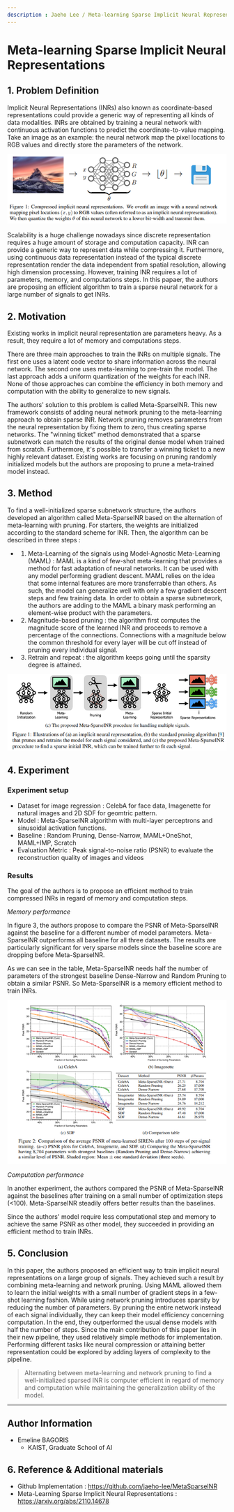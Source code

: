 ```yaml
---
description : Jaeho Lee / Meta-learning Sparse Implicit Neural Representations / NeurIPS 2021  
---
```


# **Meta-learning Sparse Implicit Neural Representations** 


## **1. Problem Definition**  

Implicit Neural Representations (INRs) also known as coordinate-based representations could provide a generic way of representing all kinds of data modalities. INRs are obtained by training a neural network with continuous activation functions to predict the coordinate-to-value mapping. Take an image as an example: the neural network map the pixel locations to RGB values and directly store the parameters of the network. 

![Figure 1: INR example for image](../../.gitbook/2022-spring-assets/EmelineBagoris1/inr_schema.png)


Scalability is a huge challenge nowadays since discrete representation requires a huge amount of storage and computation capacity. INR can provide a generic way to represent data while compressing it. Furthermore, using continuous data representation instead of the typical discrete representation render the data independent from spatial resolution, allowing high dimension processing. However, training INR requires a lot of parameters, memory, and computations steps. In this papaer, the authors are proposing an efficient algorithm to train a sparse neural network for a large number of signals to get INRs. 




## **2. Motivation**  

Existing works in implicit neural representation are parameters heavy. As a result, they require a lot of memory and computations steps. 

There are three main approaches to train the INRs on multiple signals. The first one uses a latent code vector to share information across the neural network. The second one uses meta-learning to pre-train the model. The last approach adds a uniform quantization of the weights for each INR. None of those approaches can combine the efficiency in both memory and computation with the ability to generalize to new signals. 

The authors' solution to this problem is called Meta-SparseINR. This new framework consists of adding neural network pruning to the meta-learning approach to obtain sparse INR. Network pruning removes parameters from the neural representation by fixing them to zero, thus creating sparse networks. The "winning ticket" method demonstrated that a sparse subnetwork can match the results of the original dense model when trained from scratch. Furthermore, it's possible to transfer a winning ticket to a new highly relevant dataset. Existing works are focusing on pruning randomly initialized models but the authors are proposing to prune a meta-trained model instead. 

## **3. Method**  

To find a well-initialized sparse subnetwork structure, the authors developed an algorithm called Meta-SparseINR based on the alternation of meta-learning with pruning. For starters, the weights are initialized according to the standard scheme for INR. Then, the algorithm can be described in three steps : 
* 1) Meta-Learning of the signals using Model-Agnostic Meta-Learning (MAML) : MAML is a kind of few-shot meta-learning that provides a method for fast adaptation of neural networks. It can be used with any model performing gradient descent. MAML relies on the idea that some internal features are more transferrable than others. As such, the model can generalize well with only a few gradient descent steps and few training data. In order to obtain a sparse subnetwork, the authors are adding to the MAML a binary mask performing an element-wise product with the parameters.
* 2) Magnitude-based pruning : the algorithm first computes the magnitude score of the learned INR and proceeds to remove a percentage of the connections. Connections with a magnitude below the common threshold for every layer will be cut off instead of pruning every individual signal. 
* 3) Retrain and repeat : the algorithm keeps going until the sparsity degree is attained. 

![Figure 2: Meta-SparseINR schema](../../.gitbook/2022-spring-assets/EmelineBagoris1/meta-sparseINR-concept-2.png)


## **4. Experiment**  

### **Experiment setup**  

* Dataset for image regression : CelebA for face data, Imagenette for natural images and 2D SDF for geomtric pattern.
* Model : Meta-SparseINR algorithm with multi-layer perceptrons and sinusoidal activation functions. 
* Baseline : Random Pruning, Dense-Narrow, MAML+OneShot, MAML+IMP, Scratch
* Evaluation Metric : Peak signal-to-noise ratio (PSNR) to evaluate the reconstruction quality of images and videos

### **Results**  

The goal of the authors is to propose an efficient method to train compressed INRs in regard of memory and computation steps. 

*Memory performance*

In figure 3, the authors propose to compare the PSNR of Meta-SparseINR against the baseline for a different number of model parameters. Meta-SparseINR outperforms all baseline for all three datasets. The results are particularly significant for very sparse models since the baseline score are dropping before Meta-SparseINR.

As we can see in the table, Meta-SparseINR needs half the number of parameters of the strongest baseline Dense-Narrow and Random Pruning to obtain a similar PSNR. So Meta-SparseINR is a memory efficient method to train INRs. 


![Figure 3: PSNR results of Meta-SparseINR against baselines](../../.gitbook/2022-spring-assets/EmelineBagoris1/Meta-SparseINR-memory-results-against-baseline.png)

*Computation performance*

In another experiment, the authors compared the PSNR of Meta-SparseINR against the baselines after training on a small number of optimization steps (<100). Meta-SparseINR steadily offers better results than the baselines. 

Since the authors' model require less computational step and memory to achieve the same PSNR as other model, they succeeded in providing an efficient method to train INRs.



## **5. Conclusion**  

In this paper, the authors proposed an efficient way to train implicit neural representations on a large group of signals. They achieved such a result by combining meta-learning and network pruning. Using MAML allowed them to learn the initial weights with a small number of gradient steps in a few-shot learning fashion. While using network pruning introduces sparsity by reducing the number of parameters. By pruning the entire network instead of each signal individually, they can keep their model efficiency concerning computation. In the end, they outperformed the usual dense models with half the number of steps. Since the main contribution of this paper lies in their new pipeline, they used relatively simple methods for implementation. Performing different tasks like neural compression or attaining better representation could be explored by adding layers of complexity to the pipeline. 

> Alternating between meta-learning and network pruning to find a well-initialized sparsed INR is computer efficient in regard of memory and computation while maintaining the generalization ability of the model.


---  
## **Author Information**  

* Emeline BAGORIS 
    * KAIST, Graduate School of AI  

## **6. Reference & Additional materials**  

* Github Implementation : https://github.com/jaeho-lee/MetaSparseINR  
* Meta-Learning Sparse Implicit Neural Representations : https://arxiv.org/abs/2110.14678

